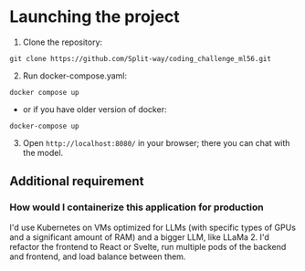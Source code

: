 # Launching the project

1. Clone the repository:
```
git clone https://github.com/Split-way/coding_challenge_ml56.git
```
2. Run docker-compose.yaml:
```
docker compose up
```
* or if you have older version of docker:
```
docker-compose up
```
3. Open `http://localhost:8080/` in your browser; there you can chat with the model.

## Additional requirement
### How would I containerize this application for production

I'd use Kubernetes on VMs optimized for LLMs (with specific types of GPUs and a significant amount of RAM) and a bigger LLM, like LLaMa 2. I'd refactor the frontend to React or Svelte, run multiple pods of the backend and frontend, and load balance between them.